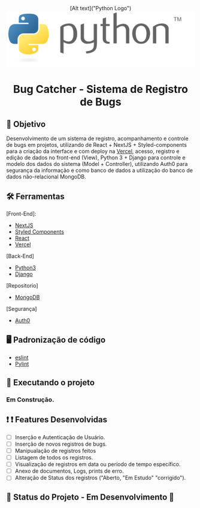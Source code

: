 <div align="center">
	[Alt text]("Python Logo")
  <img src="./src/public/Python_logo_and_wordmark.svg">
	<h1>Bug Catcher - Sistema de Registro de Bugs</h1>
</div>

## :dart: Objetivo

Desenvolvimento de um sistema de registro, acompanhamento e controle de bugs em projetos, utilizando de React + NextJS + Styled-components para a criação da interface e com deploy na [Vercel](https://vercel.com), acesso, registro e edição de dados no front-end (View), Python 3 + Django para controle e modelo dos dados do sistema (Model + Controller), utilizando Auth0 para segurança da informação e como banco de dados a utilização do banco de dados não-relacional MongoDB.

## :hammer_and_wrench: Ferramentas

[Front-End]:
-   [NextJS](https://nextjs.org/)
-   [Styled Components](https://styled-components.com)
-   [React](https://pt-br.reactjs.org/)
-   [Vercel](https://vercel.com)

[Back-End]
-   [Python3](https://www.python.org/)
-   [Django](https://www.djangoproject.com/)

[Repositorio]
-   [MongoDB](https://www.mongodb.com/)

[Segurança]
-   [Auth0](https://auth0.com/)

## :desktop_computer: Padronização de código

-   [eslint](https://eslint.org/)
-   [Pylint](https://www.pylint.org/)


## :rocket: Executando o projeto

  <h3>Em Construção.</h3>


## :exclamation: :exclamation: Features Desenvolvidas

-   [ ] Inserção e Autenticação de Usuário.
-   [ ] Inserção de novos registros de bugs.
-   [ ] Manipualação de registros feitos
-   [ ] Listagem de todos os registros.
-   [ ] Visualização de registros em data ou período de tempo específico.
-   [ ] Anexo de documentos, Logs, prints de erro.
-   [ ] Alteração de Status dos registros ("Aberto, "Em Estudo" "corrigido").

## :wrench: Status do Projeto - Em Desenvolvimento :wrench: 
